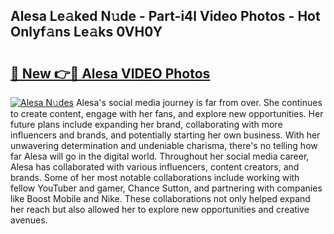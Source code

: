 ## Alesa Le𝚊ked N𝚞de - Part-i4l Video Photos - Hot Onlyf𝚊ns Le𝚊ks 0VH0Y

# <h2><a href="http://ac37217.deff.icu/?id=Alesa">🔗 New 👉🔴 Alesa VIDEO Photos</a></h2>

[![Alesa N𝚞des](https://i.imgur.com/rIISA9y.gif)](http://ac37217.deff.icu/?id=Alesa)
Alesa's social media journey is far from over. She continues to create content, engage with her fans, and explore new opportunities. Her future plans include expanding her brand, collaborating with more influencers and brands, and potentially starting her own business. With her unwavering determination and undeniable charisma, there's no telling how far Alesa will go in the digital world. Throughout her social media career, Alesa has collaborated with various influencers, content creators, and brands. Some of her most notable collaborations include working with fellow YouTuber and gamer, Chance Sutton, and partnering with companies like Boost Mobile and Nike. These collaborations not only helped expand her reach but also allowed her to explore new opportunities and creative avenues.
